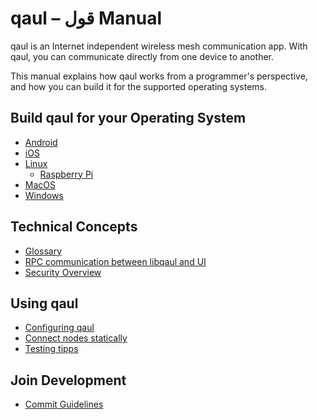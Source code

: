 # qaul – قول Manual

qaul is an Internet independent wireless mesh communication app.
With qaul, you can communicate directly from one device to another.

This manual explains how qaul works from a programmer's perspective,
and how you can build it for the supported operating systems.

## Build qaul for your Operating System

* [Android](qaul/flutter/android.md)
* [iOS](qaul/flutter/ios.md)
* [Linux](qaul/flutter/linux.md)
  * [Raspberry Pi](qaul/flutter/raspberry.md)
* [MacOS](qaul/flutter/macos.md)
* [Windows](qaul/flutter/windows.md)

## Technical Concepts

* [Glossary](qaul/glossary.md)
* [RPC communication between libqaul and UI](qaul/rust/rpc.md)
* [Security Overview](qaul/rust/security.md)

## Using qaul

* [Configuring qaul](qaul/rust/configuration.md)
* [Connect nodes statically](qaul/rust/connecting-nodes-statically.md)
* [Testing tipps](qaul/rust/testing.md)

## Join Development

* [Commit Guidelines](qaul/commit-guidelines.md)
